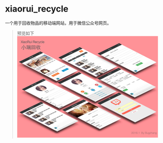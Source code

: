 # xiaorui_recycle
一个用于回收物品的移动端网站，用于微信公众号网页。
> 预览如下
![](https://github.com/rhythm1995/xiaorui_recycle/blob/master/xiaorui_mockup_small.jpg)
